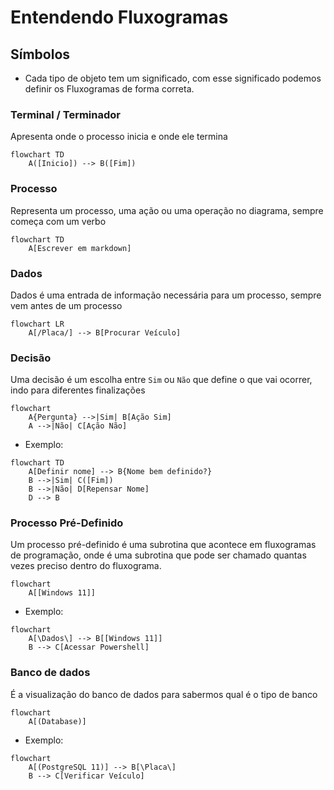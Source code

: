 # Entendendo Fluxogramas

## Símbolos

* Cada tipo de objeto tem um significado, com esse significado podemos definir os Fluxogramas de forma correta.

### Terminal / Terminador

Apresenta onde o processo inicia e onde ele termina

```mermaid
flowchart TD
    A([Inicio]) --> B([Fim])
```

### Processo

Representa um processo, uma ação ou uma operação no diagrama, sempre começa com um verbo

```mermaid
flowchart TD
    A[Escrever em markdown]
```

### Dados

Dados é uma entrada de informação necessária para um processo, sempre vem antes de um processo

```mermaid
flowchart LR
    A[/Placa/] --> B[Procurar Veículo]
```

### Decisão

Uma decisão é um escolha entre `Sim` ou `Não` que define o que vai ocorrer, indo para diferentes finalizações

```mermaid
flowchart
    A{Pergunta} -->|Sim| B[Ação Sim]
    A -->|Não| C[Ação Não]
```

* Exemplo:

```mermaid
flowchart TD
    A[Definir nome] --> B{Nome bem definido?}
    B -->|Sim| C([Fim])
    B -->|Não| D[Repensar Nome]
    D --> B
```

### Processo Pré-Definido

Um processo pré-definido é uma subrotina que acontece em fluxogramas de programação, onde é uma subrotina que pode ser chamado quantas vezes preciso dentro do fluxograma.

```mermaid
flowchart
    A[[Windows 11]]
```

* Exemplo:

```mermaid
flowchart
    A[\Dados\] --> B[[Windows 11]]
    B --> C[Acessar Powershell]
```

### Banco de dados

É a visualização do banco de dados para sabermos qual é o tipo de banco

```mermaid
flowchart
    A[(Database)]
```

* Exemplo:

```mermaid
flowchart
    A[(PostgreSQL 11)] --> B[\Placa\]
    B --> C[Verificar Veículo]
```
